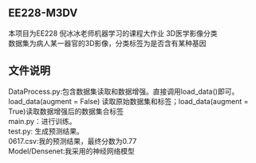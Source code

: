 ## EE228-M3DV
本项目为EE228 倪冰冰老师机器学习的课程大作业 3D医学影像分类  
数据集为病人某一器官的3D影像，分类标签为是否含有某种基因
## 文件说明 
DataProcess.py:包含数据集读取和数据增强。直接调用load_data()即可。load_data(augment = False) 读取原始数据集和标签；load_data(augment = True)读取数据增强后的数据集合标签  
main.py：进行训练。  
test.py: 生成预测结果。  
0617.csv:我的预测结果，最终分数为0.77  
Model/Densenet:我采用的神经网络模型  

 
